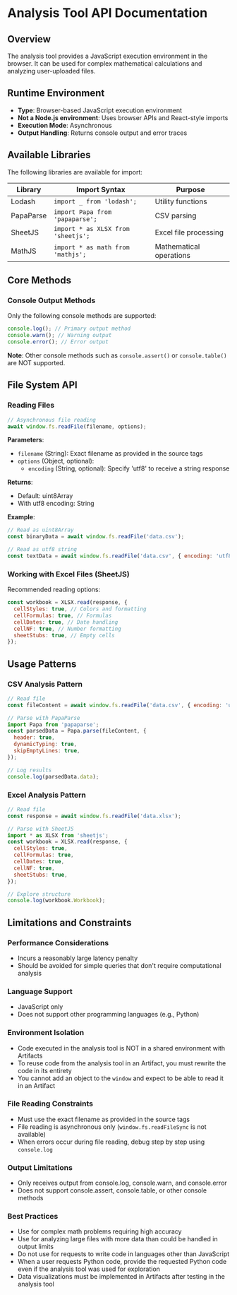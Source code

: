 # Analysis Tool API Documentation

## Overview

The analysis tool provides a JavaScript execution environment in the browser. It can be used for complex mathematical calculations and analyzing user-uploaded files.

## Runtime Environment

- **Type**: Browser-based JavaScript execution environment
- **Not a Node.js environment**: Uses browser APIs and React-style imports
- **Execution Mode**: Asynchronous
- **Output Handling**: Returns console output and error traces

## Available Libraries

The following libraries are available for import:

| Library   | Import Syntax                      | Purpose                 |
| --------- | ---------------------------------- | ----------------------- |
| Lodash    | `import _ from 'lodash';`          | Utility functions       |
| PapaParse | `import Papa from 'papaparse';`    | CSV parsing             |
| SheetJS   | `import * as XLSX from 'sheetjs';` | Excel file processing   |
| MathJS    | `import * as math from 'mathjs';`  | Mathematical operations |

## Core Methods

### Console Output Methods

Only the following console methods are supported:

```javascript
console.log(); // Primary output method
console.warn(); // Warning output
console.error(); // Error output
```

**Note**: Other console methods such as `console.assert()` or `console.table()` are NOT supported.

## File System API

### Reading Files

```javascript
// Asynchronous file reading
await window.fs.readFile(filename, options);
```

**Parameters**:

- `filename` (String): Exact filename as provided in the source tags
- `options` (Object, optional):
  - `encoding` (String, optional): Specify 'utf8' to receive a string response

**Returns**:

- Default: uint8Array
- With utf8 encoding: String

**Example**:

```javascript
// Read as uint8Array
const binaryData = await window.fs.readFile('data.csv');

// Read as utf8 string
const textData = await window.fs.readFile('data.csv', { encoding: 'utf8' });
```

### Working with Excel Files (SheetJS)

Recommended reading options:

```javascript
const workbook = XLSX.read(response, {
  cellStyles: true, // Colors and formatting
  cellFormulas: true, // Formulas
  cellDates: true, // Date handling
  cellNF: true, // Number formatting
  sheetStubs: true, // Empty cells
});
```

## Usage Patterns

### CSV Analysis Pattern

```javascript
// Read file
const fileContent = await window.fs.readFile('data.csv', { encoding: 'utf8' });

// Parse with PapaParse
import Papa from 'papaparse';
const parsedData = Papa.parse(fileContent, {
  header: true,
  dynamicTyping: true,
  skipEmptyLines: true,
});

// Log results
console.log(parsedData.data);
```

### Excel Analysis Pattern

```javascript
// Read file
const response = await window.fs.readFile('data.xlsx');

// Parse with SheetJS
import * as XLSX from 'sheetjs';
const workbook = XLSX.read(response, {
  cellStyles: true,
  cellFormulas: true,
  cellDates: true,
  cellNF: true,
  sheetStubs: true,
});

// Explore structure
console.log(workbook.Workbook);
```

## Limitations and Constraints

### Performance Considerations

- Incurs a reasonably large latency penalty
- Should be avoided for simple queries that don't require computational analysis

### Language Support

- JavaScript only
- Does not support other programming languages (e.g., Python)

### Environment Isolation

- Code executed in the analysis tool is NOT in a shared environment with Artifacts
- To reuse code from the analysis tool in an Artifact, you must rewrite the code in its entirety
- You cannot add an object to the `window` and expect to be able to read it in an Artifact

### File Reading Constraints

- Must use the exact filename as provided in the source tags
- File reading is asynchronous only (`window.fs.readFileSync` is not available)
- When errors occur during file reading, debug step by step using `console.log`

### Output Limitations

- Only receives output from console.log, console.warn, and console.error
- Does not support console.assert, console.table, or other console methods

### Best Practices

- Use for complex math problems requiring high accuracy
- Use for analyzing large files with more data than could be handled in output limits
- Do not use for requests to write code in languages other than JavaScript
- When a user requests Python code, provide the requested Python code even if the analysis tool was used for exploration
- Data visualizations must be implemented in Artifacts after testing in the analysis tool

